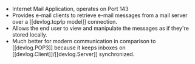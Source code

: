 
- Internet Mail Application, operates on Port 143
- Provides e-mail clients to retrieve e-mail messages from a mail server over a [[devlog.tcp⁄ip model]] connection.
- Allows the end user to view and manipulate the messages as if they're stored locally.
- Much better for modern communication in comparison to [[devlog.POP3]] because it keeps inboxes on [[devlog.Client]]/[[devlog.Server]] synchronized.
